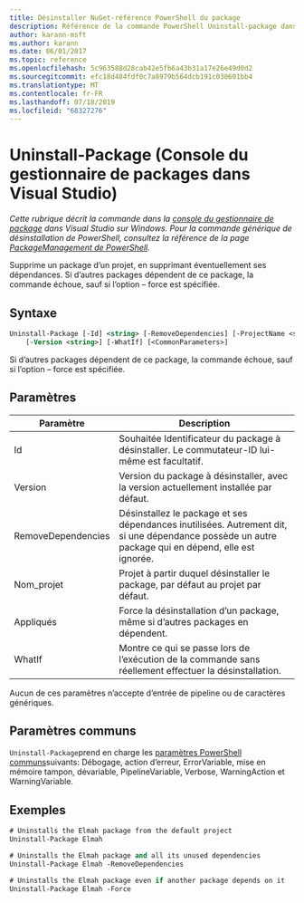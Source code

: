 ```yaml
---
title: Désinstaller NuGet-référence PowerShell du package
description: Référence de la commande PowerShell Uninstall-package dans la console du gestionnaire de package NuGet dans Visual Studio.
author: karann-msft
ms.author: karann
ms.date: 06/01/2017
ms.topic: reference
ms.openlocfilehash: 5c963588d28cab42e5fb6a43b31a17e26e49d0d2
ms.sourcegitcommit: efc18d484fdf0c7a8979b564dcb191c030601bb4
ms.translationtype: MT
ms.contentlocale: fr-FR
ms.lasthandoff: 07/18/2019
ms.locfileid: "68327276"
---
```

# <a name="uninstall-package-package-manager-console-in-visual-studio"></a>Uninstall-Package (Console du gestionnaire de packages dans Visual Studio)

*Cette rubrique décrit la commande dans la [console du gestionnaire de package](../../consume-packages/install-use-packages-powershell.md) dans Visual Studio sur Windows. Pour la commande générique de désinstallation de PowerShell, consultez la référence de la page [PackageManagement de PowerShell](/powershell/module/packagemanagement/?view=powershell-6).*

Supprime un package d’un projet, en supprimant éventuellement ses dépendances. Si d’autres packages dépendent de ce package, la commande échoue, sauf si l’option – force est spécifiée.

## <a name="syntax"></a>Syntaxe

```ps
Uninstall-Package [-Id] <string> [-RemoveDependencies] [-ProjectName <string>] [-Force]
    [-Version <string>] [-WhatIf] [<CommonParameters>]
```

Si d’autres packages dépendent de ce package, la commande échoue, sauf si l’option – force est spécifiée.

## <a name="parameters"></a>Paramètres

| Paramètre | Description |
| --- | --- |
| Id | Souhaitée Identificateur du package à désinstaller. Le commutateur-ID lui-même est facultatif. |
| Version | Version du package à désinstaller, avec la version actuellement installée par défaut. |
| RemoveDependencies | Désinstallez le package et ses dépendances inutilisées. Autrement dit, si une dépendance possède un autre package qui en dépend, elle est ignorée. |
| Nom_projet | Projet à partir duquel désinstaller le package, par défaut au projet par défaut. |
| Appliqués | Force la désinstallation d’un package, même si d’autres packages en dépendent. |
| WhatIf | Montre ce qui se passe lors de l’exécution de la commande sans réellement effectuer la désinstallation. |

Aucun de ces paramètres n’accepte d’entrée de pipeline ou de caractères génériques.

## <a name="common-parameters"></a>Paramètres communs

`Uninstall-Package`prend en charge les [paramètres PowerShell communs](http://go.microsoft.com/fwlink/?LinkID=113216)suivants: Débogage, action d’erreur, ErrorVariable, mise en mémoire tampon, dévariable, PipelineVariable, Verbose, WarningAction et WarningVariable.

## <a name="examples"></a>Exemples

```ps
# Uninstalls the Elmah package from the default project
Uninstall-Package Elmah

# Uninstalls the Elmah package and all its unused dependencies
Uninstall-Package Elmah -RemoveDependencies 

# Uninstalls the Elmah package even if another package depends on it
Uninstall-Package Elmah -Force
```
